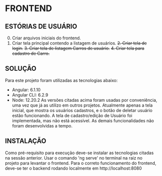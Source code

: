 # FRONTEND

##  ESTÓRIAS DE USUÁRIO
0. Criar arquivos iniciais do frontend.
1. Criar tela principal contendo a listagem de usuários.
~~2. Criar tela de login.~~ 
~~3. Criar tela de listagem Carros de usuário.~~
~~4. Criar tela para cadastro de Carro.~~

## SOLUÇÃO 
Para este projeto foram utilizadas as tecnologias abaixo:
 - Angular: 6.1.10
 - Angular CLI: 6.2.9
 - Node: 12.20.2
As versões citadas acima foram usadas por conveniência, uma vez que já as utilizo em outros projetos.
Atualmente apenas a tela inicial, que mostra os usuários cadastros, e o botão de deletar usuário estão funcionando.
A tela de cadastro/edição de Usuário foi implementada, mas não está acessível.
As demais funcionalidades não foram desenvolvidas a tempo.

## INSTALAÇÃO
Como pré-requisito para execução deve-se instalar as tecnologias citadas na sessão anterior.
Usar o comando 'ng serve' no terminal na raiz no projeto para levantar o frontend.
Para o correto funcionamento do frontend, deve-se ter o backend rodando localmente em http://localhost:8080
